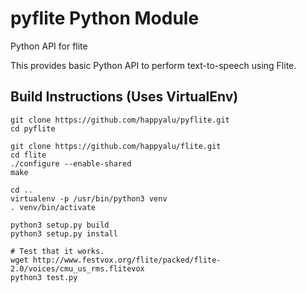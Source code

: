 # pyflite Python Module

Python API for flite

This provides basic Python API to perform text-to-speech using Flite.

## Build Instructions (Uses VirtualEnv)

```
git clone https://github.com/happyalu/pyflite.git
cd pyflite

git clone https://github.com/happyalu/flite.git
cd flite
./configure --enable-shared
make

cd ..
virtualenv -p /usr/bin/python3 venv
. venv/bin/activate

python3 setup.py build
python3 setup.py install

# Test that it works.
wget http://www.festvox.org/flite/packed/flite-2.0/voices/cmu_us_rms.flitevox
python3 test.py
```

